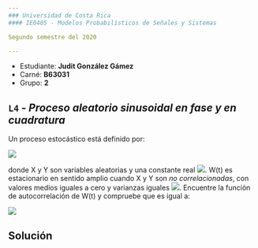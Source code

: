 ```yaml
---
### Universidad de Costa Rica
#### IE0405 - Modelos Probabilísticos de Señales y Sistemas

Segundo semestre del 2020

---
```


* Estudiante: **Judit González Gámez**
* Carné: **B63031**
* Grupo: **2**

## `L4` - *Proceso aleatorio sinusoidal en fase y en cuadratura*

Un proceso estocástico está definido por: 

<img src="https://render.githubusercontent.com/render/math?math=W(t) = X\cos(\omega_{0}t) + Y\sin(\omega_{0}t)">

donde X y Y son variables aleatorias y una constante real <img src="https://render.githubusercontent.com/render/math?math=\omega_{0}">. W(t) es estacionario en sentido amplio cuando X y Y son *no correlacionadas*, con valores medios iguales a cero y varianzas iguales <img src="https://render.githubusercontent.com/render/math?math= \sigma_{X}^2= \sigma_{Y}^2 = \sigma^2">.
Encuentre la función de autocorrelación de W(t) y compruebe que es igual a: 

<img src="https://render.githubusercontent.com/render/math?math= Rww(\tau) = \sigma^2\cos(\omega_{0}\tau)">

## Solución 

